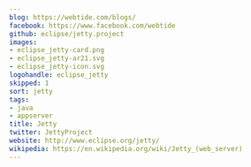```yaml
---
blog: https://webtide.com/blogs/
facebook: https://www.facebook.com/webtide
github: eclipse/jetty.project
images:
- eclipse_jetty-card.png
- eclipse_jetty-ar21.svg
- eclipse_jetty-icon.svg
logohandle: eclipse_jetty
skipped: 1
sort: jetty
tags:
- java
- appserver
title: Jetty
twitter: JettyProject
website: http://www.eclipse.org/jetty/
wikipedia: https://en.wikipedia.org/wiki/Jetty_(web_server)
---
```

